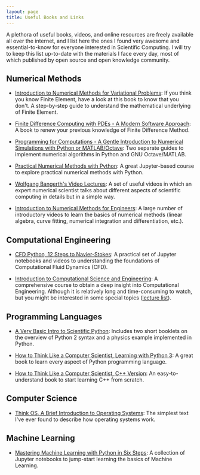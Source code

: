 ```yaml
---
layout: page
title: Useful Books and Links
---
```


A plethora of useful books, videos, and online resources are freely available all over the internet, and I list here the ones I found very awesome and essential-to-know for everyone interested in Scientific Computing. I will try to keep this list up-to-date with the materials I face every day, most of which published by open source and open knowledge community.

## Numerical Methods

* [Introduction to Numerical Methods for Variational Problems](https://hplgit.github.io/fem-book/doc/web/index.html): If you think you know Finite Element, have a look at this book to know that you don't. A step-by-step guide to understand the mathematical underlying of Finite Element.

* [Finite Difference Computing with PDEs - A Modern Software Approach](https://hplgit.github.io/fdm-book/doc/web/index.html): A book to renew your previous knowledge of Finite Difference Method.

* [Programming for Computations - A Gentle Introduction to Numerical Simulations with Python or MATLAB/Octave](https://hplgit.github.io/prog4comp/index.html): Two separate guides to implement numerical algorithms in Python and GNU Octave/MATLAB.

* [Practical Numerical Methods with Python](https://github.com/numerical-mooc/numerical-mooc): A great Jupyter-based course to explore practical numerical methods with Python.

* [Wolfgang Bangerth's Video Lectures](https://www.math.colostate.edu//~bangerth/videos.html): A set of useful videos in which an expert numerical scientist talks about different aspects of scientific computing in details but in a simple way.

* [Introduction to Numerical Methods for Engineers](https://www.youtube.com/user/kvyi/playlists): A large number of introductory videos to learn the basics of numerical methods (linear algebra, curve fitting, numerical integration and differentiation, etc.).

## Computational Engineering

* [CFD Python, 12 Steps to Navier-Stokes](https://github.com/barbagroup/CFDPython): A practical set of Jupyter notebooks and videos to understanding the foundations of Computational Fluid Dynamics (CFD).

* [Introduction to Computational Science and Engineering](https://www.youtube.com/playlist?list=PLF706B428FB7BD52C): A comprehensive course to obtain a deep insight into Computational Engineering. Although it is relatively long and time-consuming to watch, but you might be interested in some special topics ([lecture list](https://ocw.mit.edu/courses/mathematics/18-085-computational-science-and-engineering-i-fall-2008/video-lectures/)).

## Programming Languages

* [A Very Basic Intro to Scientific Python](http://hplgit.github.io/bumpy/doc/web/index.html): Includes two short booklets on the overview of Python 2 syntax and a physics example implemented in Python. 

* [How to Think Like a Computer Scientist, Learning with Python 3](http://openbookproject.net/thinkcs/python/english3e): A great book to learn every aspect of Python programming language.

* [How to Think Like a Computer Scientist, C++ Version](http://greenteapress.com/thinkcpp/index.html): An easy-to-understand book to start learning C++ from scratch.

## Computer Science

* [Think OS, A Brief Introduction to Operating Systems](http://greenteapress.com/thinkos/): The simplest text I've ever found to describe how operating systems work.

## Machine Learning

* [Mastering Machine Learning with Python in Six Steps](https://github.com/mbarzegary/mastering-ml-w-python-in-six-steps): A collection of Jupyter notebooks to jump-start learning the basics of Machine Learning.

